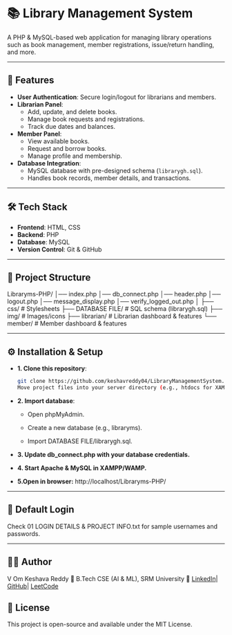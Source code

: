 # 📚 Library Management System

A PHP & MySQL-based web application for managing library operations such as book management, member registrations, issue/return handling, and more.  

---

## 🚀 Features
- **User Authentication**: Secure login/logout for librarians and members.
- **Librarian Panel**:
  - Add, update, and delete books.
  - Manage book requests and registrations.
  - Track due dates and balances.
- **Member Panel**:
  - View available books.
  - Request and borrow books.
  - Manage profile and membership.
- **Database Integration**:
  - MySQL database with pre-designed schema (`librarygh.sql`).
  - Handles book records, member details, and transactions.

---

## 🛠️ Tech Stack
- **Frontend**: HTML, CSS
- **Backend**: PHP
- **Database**: MySQL
- **Version Control**: Git & GitHub

---

## 📂 Project Structure
Libraryms-PHP/
│── index.php
│── db_connect.php
│── header.php
│── logout.php
│── message_display.php
│── verify_logged_out.php
│
├── css/ # Stylesheets
├── DATABASE FILE/ # SQL schema (librarygh.sql)
├── img/ # Images/icons
├── librarian/ # Librarian dashboard & features
└── member/ # Member dashboard & features


---

## ⚙️ Installation & Setup
- **1. Clone this repository**:
   ```bash
   git clone https://github.com/keshavreddy04/LibraryManagementSystem.git
  Move project files into your server directory (e.g., htdocs for XAMPP).

- **2. Import database**:

  - Open phpMyAdmin.

  - Create a new database (e.g., libraryms).

  - Import DATABASE FILE/librarygh.sql.

- **3. Update db_connect.php with your database credentials.**

- **4. Start Apache & MySQL in XAMPP/WAMP.**

- **5.Open in browser:** http://localhost/Libraryms-PHP/

---

## 🔑 Default Login

Check 01 LOGIN DETAILS & PROJECT INFO.txt for sample usernames and passwords.

---

## 👨‍💻 Author

V Om Keshava Reddy
📌 B.Tech CSE (AI & ML), SRM University
🔗 [LinkedIn](https://www.linkedin.com/in/v-om-keshava-reddy-792478349/)| [GitHub](https://github.com/keshavreddy04)| [LeetCode](https://leetcode.com/u/keshav_30/)


## 📜 License

This project is open-source and available under the MIT License.


